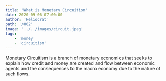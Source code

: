 ```yaml
---
title: 'What is Monetary Circuitism'
date: 2020-09-06 07:00:00
author: 'Heliocrat'
path: '/002'
image: '../../images/circuit.jpeg'
tags:
    - 'money'
    - 'circuitism'
---
```



 Monetary Circuitism is a branch of monetary economics that seeks to explain how credit and money are created and flow between economic agents and the consequences to the macro economy due to the nature of such flows.